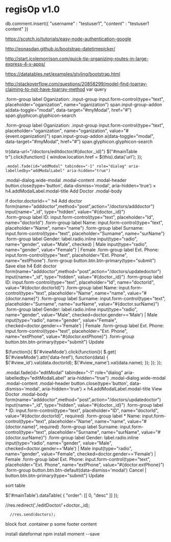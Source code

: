 # regisOp v1.0

db.comment.insert({ "username" : "testuser1", "content" : "testuser1 content" })

https://scotch.io/tutorials/easy-node-authentication-google

http://eonasdan.github.io/bootstrap-datetimepicker/

http://start.jcolemorrison.com/quick-tip-organizing-routes-in-large-express-4-x-apps/

https://datatables.net/examples/styling/bootstrap.html

http://stackoverflow.com/questions/20858299/model-find-toarray-claiming-to-not-have-toarray-method
var query

.form-group
           label Oganization: 
           .input-group
            input.form-control(type="text", placeholder="oganization", name="oganization")
            span.input-group-addon
             a(data-toggle="modal", data-target="#myModal", href="#")
              span.glyphicon.glyphicon-search

.form-group
           label Oganization: 
           .input-group
            input.form-control(type="text", placeholder="oganization", name="oganization", value="#{event.oganization}")
            span.input-group-addon
             a(data-toggle="modal", data-target="#myModal", href="#")
              span.glyphicon.glyphicon-search              

tr(data-url="/doctors/editdoctor/#{doctor._id}")
    $("#mainTable tr").click(function() {
      window.location.href = $(this).data('url');
    });


    .modal.fade(id="addModal" tabindex="-1" role="dialog" aria-labelledby="addModalLabel" aria-hidden="true")
  .modal-dialog.wide-modal
    .modal-content
      .modal-header
        button.close(type='button', data-dismiss='modal', aria-hidden='true') ×
        h4.addModalLabel.modal-title Add Doctor
      .modal-body
   

   if doctor.doctorId==''
      h4 Add doctor
      form(name="adddoctor",method="post",action="/doctors/adddoctor")
       input(name="_id", type="hidden", value="#{doctor._id}")      
       .form-group
       label ID: 
       input.form-control(type="text", placeholder="Id", name="doctorId")
       .form-group
       label Name: 
       input.form-control(type="text", placeholder="Name", name="name")
       .form-group
       label Surname: 
       input.form-control(type="text", placeholder="Surname", name="surName")
       .form-group
       label Gender: 
       label.radio.inline
       input(type="radio", name="gender", value="Male", checked) 
       |  Male 
       input(type="radio", name="gender", value="Female")
       |  Female 
       .form-group
       label Ext. Phone: 
       input.form-control(type="text", placeholder="Ext. Phone", name="extPhone")
       .form-group
       button.btn.btn-primary(type="submit") Save
    else
      h4 Edit doctor
      form(name="adddoctor",method="post",action="/doctors/updatedoctor")
       input(name="_id", type="hidden", value="#{doctor._id}")
       .form-group
       label ID: 
       input.form-control(type="text", placeholder="Id", name="doctorId", value="#{doctor.doctorId}")
       .form-group
       label Name: 
       input.form-control(type="text", placeholder="Name", name="name", value="#{doctor.name}")
       .form-group
       label Surname: 
       input.form-control(type="text", placeholder="Surname", name="surName", value="#{doctor.surName}")
       .form-group
       label Gender: 
       label.radio.inline
       input(type="radio", name="gender", value="Male", checked=doctor.gender=='Male') 
       |  Male 
       input(type="radio", name="gender", value="Female", checked=doctor.gender=='Female')
       |  Female 
       .form-group
       label Ext. Phone: 
       input.form-control(type="text", placeholder="Ext. Phone", name="extPhone", value="#{doctor.extPhone}")
       .form-group
       button.btn.btn-primary(type="submit") Update

 $(function(){
            $('#viewMode').click(function(){
                $.get( $('#viewMode').attr('data-href'), function(data) {
                  $('#view_id').val(data.doctorId);
                  $('#view_name').val(data.name);
                });
            });
          });


.modal.fade(id="editModal" tabindex="-1" role="dialog" aria-labelledby="editModalLabel" aria-hidden="true")
    .modal-dialog.wide-modal
      .modal-content
        .modal-header
          button.close(type='button', data-dismiss='modal', aria-hidden='true') ×
          h4.addModalLabel.modal-title View Doctor
        .modal-body
          form(name="adddoctor",method="post",action="/doctors/updatedoctor")
           input(name="_id", type="hidden", value="#{doctor._id}")
           .form-group
           label * ID: 
           input.form-control(type="text", placeholder="ID", name="doctorId", value="#{doctor.doctorId}", required)
           .form-group
           label * Name: 
           input.form-control(type="text", placeholder="Name", name="name", value="#{doctor.name}", required)
           .form-group
           label Surname: 
           input.form-control(type="text", placeholder="Surname", name="surName", value="#{doctor.surName}")
           .form-group
           label Gender: 
           label.radio.inline
           input(type="radio", name="gender", value="Male", checked=doctor.gender=='Male') 
           |  Male 
           input(type="radio", name="gender", value="Female", checked=doctor.gender=='Female')
           |  Female 
           .form-group
           label Ext. Phone: 
           input.form-control(type="text", placeholder="Ext. Phone", name="extPhone", value="#{doctor.extPhone}")
           .form-group
           button.btn.btn-default(data-dismiss='modal') Cancel 
           | 
           button.btn.btn-primary(type="submit") Update    


sort table

  $('#mainTable').dataTable( {
    "order": [[ 0, "desc" ]]
  });

//res.redirect('./editDoctor/'+doctor._id);

      //res.send(doctors);

block foot
  .container
    p some footer content   
        
install dateformat
        npm install moment --save           